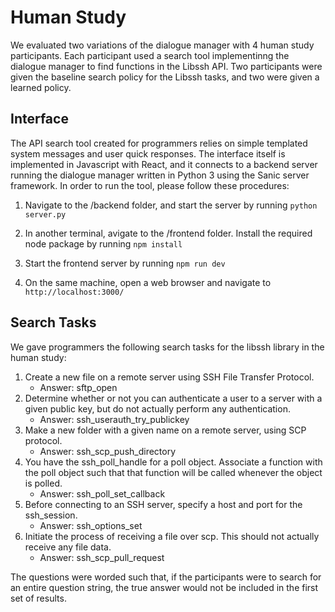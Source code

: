 Human Study
===========

We evaluated two variations of the dialogue manager with 4 human study participants. Each participant used a search tool implementinng the dialogue manager to find functions in the Libssh API. Two participants were given the baseline search policy for the Libssh tasks, and two were given a learned policy.

## Interface
The API search tool created for programmers relies on simple templated system messages and user quick responses. The interface itself is implemented in Javascript with React, and it connects to a backend server running the dialogue manager written in Python 3 using the Sanic server framework.  In order to run the tool, please follow these procedures:

1. Navigate to the /backend folder, and start the server by running `python server.py`

2. In another terminal, avigate to the /frontend folder. Install the required node package by running  `npm install`

3. Start the frontend server by running `npm run dev`

4. On the same machine, open a web browser and navigate to `http://localhost:3000/`


## Search Tasks
We gave programmers the following search tasks for the libssh library in the human study:

1. Create a new file on a remote server using SSH File Transfer Protocol.
    * Answer: sftp_open
2. Determine whether or not you can authenticate a user to a server with a given public key, but do not actually perform any authentication.
    * Answer: ssh_userauth_try_publickey
3. Make a new folder with a given name on a remote server, using SCP protocol.
    * Answer: ssh_scp_push_directory
4. You have the ssh_poll_handle for a poll object. Associate a function with the poll object such that that function will be called whenever the object is polled.
    * Answer: ssh_poll_set_callback
5. Before connecting to an SSH server, specify a host and port for the ssh_session.
    * Answer: ssh_options_set
6. Initiate the process of receiving a file over scp. This should not actually receive any file data.
    * Answer: ssh_scp_pull_request

The questions were worded such that, if the participants were to search for an entire question string, the true answer would not be included in the first set of results.
